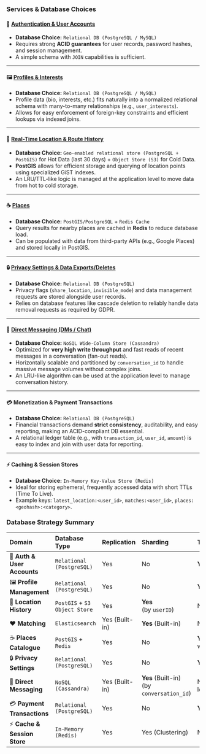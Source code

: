 ### Services & Database Choices

#### 👤 [Authentication & User Accounts](auth/SERVICE_AUTH.md)
- **Database Choice:** `Relational DB (PostgreSQL / MySQL)`
- Requires strong **ACID guarantees** for user records, password hashes, and session management.
- A simple schema with `JOIN` capabilities is sufficient.

---

#### 🖼️ [Profiles & Interests](profile/SERVICE_PROFILE.md)
- **Database Choice:** `Relational DB (PostgreSQL / MySQL)`
- Profile data (bio, interests, etc.) fits naturally into a normalized relational schema with many-to-many relationships (e.g., `user_interests`).
- Allows for easy enforcement of foreign-key constraints and efficient lookups via indexed joins.

---

#### 📍 [Real-Time Location & Route History](location/SERVICE_LOCATION.md)
- **Database Choice:** `Geo-enabled relational store (PostgreSQL + PostGIS)` for Hot Data (last 30 days) + `Object Store (S3)` for Cold Data.
- **PostGIS** allows for efficient storage and querying of location points using specialized GiST indexes.
- An LRU/TTL-like logic is managed at the application level to move data from hot to cold storage.

---

#### ☕ [Places](places/SERVICE_PLACES.md)
- **Database Choice:** `PostGIS/PostgreSQL` + `Redis Cache`
- Query results for nearby places are cached in **Redis** to reduce database load.
- Can be populated with data from third-party APIs (e.g., Google Places) and stored locally in PostGIS.

---

#### 🔒 [Privacy Settings & Data Exports/Deletes](data-privacy/SERVICE_DATA_PRIVACY.md)
- **Database Choice:** `Relational DB (PostgreSQL)`
- Privacy flags (`share_location`, `invisible_mode`) and data management requests are stored alongside user records.
- Relies on database features like cascade deletion to reliably handle data removal requests as required by GDPR.

---

#### 💬 [Direct Messaging (DMs / Chat)](messages/SERVICE_MESSAGES.md)
- **Database Choice:** `NoSQL Wide-Column Store (Cassandra)`
- Optimized for **very high write throughput** and fast reads of recent messages in a conversation (fan-out reads).
- Horizontally scalable and partitioned by `conversation_id` to handle massive message volumes without complex joins.
- An LRU-like algorithm can be used at the application level to manage conversation history.

---

#### 💳 Monetization & Payment Transactions
- **Database Choice:** `Relational DB (PostgreSQL)`
- Financial transactions demand **strict consistency**, auditability, and easy reporting, making an ACID-compliant DB essential.
- A relational ledger table (e.g., with `transaction_id`, `user_id`, `amount`) is easy to index and join with user data for reporting.

---

#### ⚡ Caching & Session Stores
- **Database Choice:** `In-Memory Key-Value Store (Redis)`
- Ideal for storing ephemeral, frequently accessed data with short TTLs (Time To Live).
- Example keys: `latest_location:<user_id>`, `matches:<user_id>`, `places:<geohash>:<category>`.

### Database Strategy Summary

| Domain | Database Type | Replication | Sharding | Transactions |
| :--- | :--- | :--- | :--- | :--- |
| 👤 **Auth & User Accounts** | `Relational (PostgreSQL)` | Yes | No | **Yes** (ACID) |
| 🖼️ **Profile Management** | `Relational (PostgreSQL)` | Yes | No | **Yes** (ACID) |
| 📍 **Location History** | `PostGIS` + `S3 Object Store` | Yes | **Yes**<br>(by `userID`) | No |
| ❤️ **Matching** | `Elasticsearch` | Yes (Built-in) | **Yes** (Built-in) | No |
| ☕ **Places Catalogue** | `PostGIS` + `Redis` | Yes | No | **Yes** (for DB writes) |
| 🔒 **Privacy Settings** | `Relational (PostgreSQL)` | Yes | No | **Yes** (ACID) |
| 💬 **Direct Messaging** | `NoSQL (Cassandra)` | Yes (Built-in) | **Yes** (Built-in)<br>(by `conversation_id`)| No (Row-level only)|
| 💳 **Payment Transactions** | `Relational (PostgreSQL)` | Yes | No | **Yes** (ACID) |
| ⚡ **Cache & Session Store**| `In-Memory (Redis)` | Yes | Yes (Clustering) | No |
